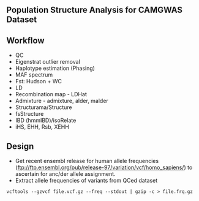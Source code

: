 Population Structure Analysis for CAMGWAS Dataset
---
Workflow
----
- QC
- Eigenstrat outlier removal
- Haplotype estimation (Phasing)
- MAF spectrum
- Fst: Hudson + WC
- LD
- Recombination map - LDHat
- Admixture - admixture, alder, malder
- Structurama/Structure
- fsStructure
- IBD (hmmIBD)/isoRelate
- iHS, EHH, Rsb, XEHH

Design
---
- Get recent ensembl release for human allele frequencies (ftp://ftp.ensembl.org/pub/release-97/variation/vcf/homo_sapiens/)
to ascertain for anc/der allele assignment.
- Extract allele frequencies of variants from QCed dataset
```
vcftools --gzvcf file.vcf.gz --freq --stdout | gzip -c > file.frq.gz
```
